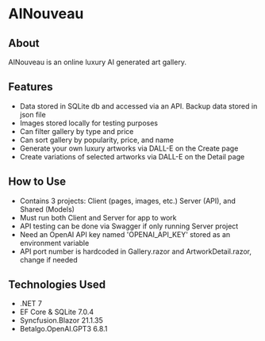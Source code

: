 # AINouveau
## About
AINouveau is an online luxury AI generated art gallery.

## Features
* Data stored in SQLite db and accessed via an API. Backup data stored in json file
* Images stored locally for testing purposes
* Can filter gallery by type and price
* Can sort gallery by popularity, price, and name
* Generate your own luxury artworks via DALL-E on the Create page
* Create variations of selected artworks via DALL-E on the Detail page

## How to Use
* Contains 3 projects: Client (pages, images, etc.) Server (API), and Shared (Models)
* Must run both Client and Server for app to work
* API testing can be done via Swagger if only running Server project
* Need an OpenAI API key named 'OPENAI_API_KEY' stored as an environment variable
* API port number is hardcoded in Gallery.razor and ArtworkDetail.razor, change if needed

## Technologies Used
* .NET 7
* EF Core & SQLite 7.0.4
* Syncfusion.Blazor 21.1.35
* Betalgo.OpenAI.GPT3 6.8.1
